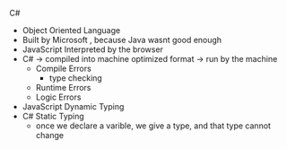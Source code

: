 C#

- Object Oriented Language 
- Built by Microsoft , because Java wasnt good enough
- JavaScript Interpreted by the browser
- C# -> compiled into machine optimized format -> run by the machine
    - Compile Errors
        - type checking
    - Runtime Errors
    - Logic Errors
- JavaScript Dynamic Typing
- C# Static Typing
    - once we declare a varible, we give a type, and that type cannot change
